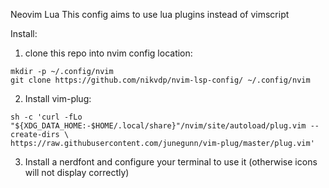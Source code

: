 Neovim Lua
This config aims to use lua plugins instead of vimscript

Install:

1. clone this repo into nvim config location:

```
mkdir -p ~/.config/nvim
git clone https://github.com/nikvdp/nvim-lsp-config/ ~/.config/nvim
```

2. Install vim-plug:

```
sh -c 'curl -fLo "${XDG_DATA_HOME:-$HOME/.local/share}"/nvim/site/autoload/plug.vim --create-dirs \
https://raw.githubusercontent.com/junegunn/vim-plug/master/plug.vim'
```

3. Install a nerdfont and configure your terminal to use it (otherwise icons will not display correctly)

